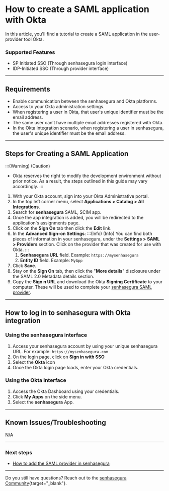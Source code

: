 # How to create a SAML application with Okta

In this article, you'll find a tutorial to create a SAML application in the user-provider tool Okta.

### Supported Features
* SP Initiated SSO (Through senhasegura login interface)
* IDP-Initiated SSO (Through provider interface)

* * *
## Requirements

* Enable communication between the senhasegura and Okta platforms.
* Access to your Okta administration settings.
* When registering a user in Okta, that user's unique identifier must be the email address.
* The same user can’t have multiple email addresses registered with Okta.
* In the Okta integration scenario, when registering a user in senhasegura, the user's unique identifier must be the email address.

* * *
## Steps for Creating a SAML Application
:::(Warning) (Caution)
* Okta reserves the right to modify the development environment without prior notice. As a result, the steps outlined in this guide may vary accordingly.
:::

1. With your Okta account, sign into your Okta Administrative portal. 
2. In the top left corner menu, select **Applications > Catalog > All Integrations**.
3. Search for **senhasegura** SAML, SCIM  app.
4. Once the app integration is added, you will be redirected to the application's assignments page.
5. Click on the **Sign On** tab then click the **Edit** link.
6. In the **Advanced Sign-on Settings**:
    :::(Info) (Info)
    You can find both pieces of information in your senhasegura, under the **Settings > SAML > Providers** section. Click on the provider that was created for use with Okta.
    :::
    1.  **Senhasegura URL** field. Example: ```https://mysenhasegura```
    2.  **Entity ID** field. Example: ```MyApp```
7. Click **Save**.
8. Stay on the **Sign On** tab, then click the "**More details**" disclosure under the SAML 2.0 Metadata details section.
9. Copy the **Sign n URL** and download the Okta **Signing Certificate** to your computer. These will be used to complete your [senhasegura SAML provider](/v3-32/docs/administration-how-to-add-the-saml-provider-to-senhasegura).

* * *

## How to log in to senhasegura with Okta integration

### Using the senhasegura interface

1. Access your senhasegura account by using your unique senhasegura URL. For example: `https://mysenhasegura.com`
2. On the login page, click on **Sign in with SSO**
3. Select the **Okta** icon
4. Once the Okta login page loads, enter your Okta credentials.

### Using the Okta Interface

1. Access the Okta Dashboard using your credentials.
2. Click **My Apps** on the side menu.
3. Select the **senhasegura** App.

* * *

## Known Issues/Troubleshooting
N/A

* * *
### Next steps

* [How to add the SAML provider in senhasegura](/v3-32/docs/administration-how-to-add-the-saml-provider-to-senhasegura)

* * *
Do you still have questions? Reach out to the [senhasegura Community](https://community.senhasegura.io/){target="_blank"}.
